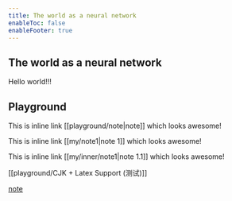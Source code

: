 ```yaml
---
title: The world as a neural network
enableToc: false
enableFooter: true
---
```


## The world as a neural network

Hello world!!!

## Playground

This is inline link [[playground/note|note]] which looks awesome!

This is inline link [[my/note1|note 1]] which looks awesome!

This is inline link [[my/inner/note1|note 1.1]] which looks awesome!

[[playground/CJK + Latex Support (测试)]]

[note](playground/note)
